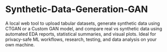 # Synthetic-Data-Generation-GAN
A local web tool to upload tabular datasets, generate synthetic data using CTGAN or a Custom GAN model, and compare real vs synthetic data using automated EDA reports, statistical summaries, and visual plots. Ideal for privacy-safe ML workflows, research, testing, and data analysis on your own machine.
